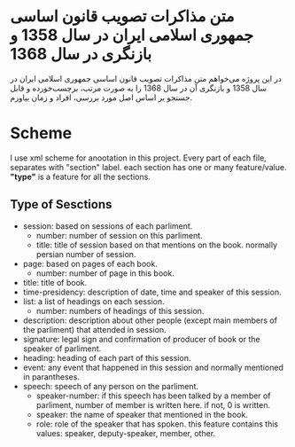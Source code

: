 # متن مذاکرات تصویب قانون اساسی جمهوری اسلامی ایران در سال 1358 و بازنگری در سال 1368

در این پروژه می‌خواهم متن مذاکرات تصویب قانون اساسی جمهوری اسلامی ایران در سال 1358 و بازنگری آن در سال 1368 را به صورت مرتب، برچسب‌خورده و قابل جستجو بر اساس اصل مورد بررسی، افراد و زمان بیاورم.

# Scheme
I use xml scheme for anootation in this project. Every part of each file, separates with "section" label. each section has one or many feature/value. **"type"** is a feature for all the sections.

## Type of Sesctions
- session: based on sessions of each parliment.
	* number: number of session on this parliment.
	* title: title of session based on that mentions on the book. normally persian number of session.
- page: based on pages of each book.
	* number: number of page in this book.
- title: title of book.
- time-presidency: description of date, time and speaker of this session.
- list: a list of headings on each session.
	* number: numbers of headings of this session.
- description: description about other people (except main members of the parliment) that attended in session.
- signature: legal sign and confirmation of producer of book or the speaker of parliment.
- heading: heading of each part of this session.
- event: any event that happened in this session and normally mentioned in parantheses.
- speech: speech of any person on the parliment. 
	* speaker-number: if this speech has been talked by a member of parliment, number of member is written here. if not, 0 is written.
	* speaker: the name of speaker that mentioned in the book.
	* role: role of the speaker that has spoken. this feature contains this values: speaker, deputy-speaker, member, other.

